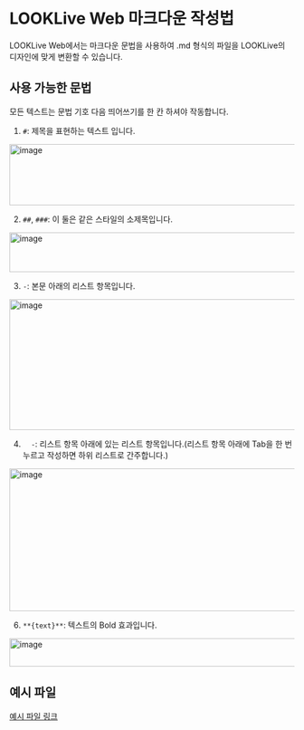 # LOOKLive Web 마크다운 작성법
LOOKLive Web에서는 마크다운 문법을 사용하여 .md 형식의 파일을 LOOKLive의 디자인에 맞게 변환할 수 있습니다.

## 사용 가능한 문법
모든 텍스트는 문법 기호 다음 띄어쓰기를 한 칸 하셔야 작동합니다.

1. `#`: 제목을 표현하는 텍스트 입니다. 
<img width="622" height="108" alt="image" src="https://github.com/user-attachments/assets/be15e3be-1d88-4087-b32f-8907377cfc67" />

2. `##`, `###`: 이 둘은 같은 스타일의 소제목입니다.
<img width="867" height="70" alt="image" src="https://github.com/user-attachments/assets/79ac7f66-1a3c-4522-9659-0eddd39d89ff" />

3. `-`: 본문 아래의 리스트 항목입니다.
<img width="1134" height="231" alt="image" src="https://github.com/user-attachments/assets/93aaa22a-ad99-46af-84fd-3dc5bcadcbc0" />

4. `  -`: 리스트 항목 아래에 있는 리스트 항목입니다.(리스트 항목 아래에 Tab을 한 번 누르고 작성하면 하위 리스트로 간주합니다.)
<img width="601" height="252" alt="image" src="https://github.com/user-attachments/assets/c7d6b45a-8c1f-42bb-9b97-79e67c950c8b" />

6. `**{text}**`: 텍스트의 Bold 효과입니다.
<img width="1081" height="50" alt="image" src="https://github.com/user-attachments/assets/bf579064-9a42-4102-901d-9d3b2171ad0d" />

## 예시 파일
[예시 파일 링크](privacy-policy.md)

